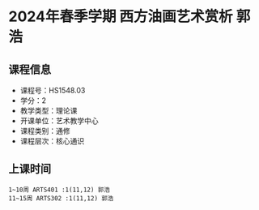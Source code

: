 # 2024年春季学期 西方油画艺术赏析 郭浩






## 课程信息

- 课程号：HS1548.03
- 学分：2
- 教学类型：理论课
- 开课单位：艺术教学中心
- 课程类别：通修
- 课程层次：核心通识

## 上课时间

```
1~10周 ARTS401 :1(11,12) 郭浩
11~15周 ARTS302 :1(11,12) 郭浩
```

